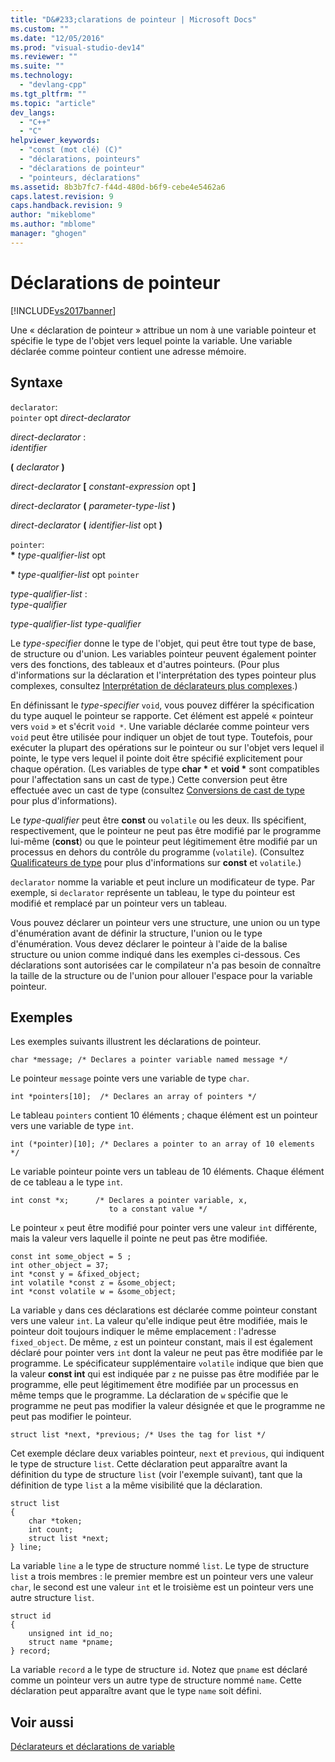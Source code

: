 ```yaml
---
title: "D&#233;clarations de pointeur | Microsoft Docs"
ms.custom: ""
ms.date: "12/05/2016"
ms.prod: "visual-studio-dev14"
ms.reviewer: ""
ms.suite: ""
ms.technology: 
  - "devlang-cpp"
ms.tgt_pltfrm: ""
ms.topic: "article"
dev_langs: 
  - "C++"
  - "C"
helpviewer_keywords: 
  - "const (mot clé) (C)"
  - "déclarations, pointeurs"
  - "déclarations de pointeur"
  - "pointeurs, déclarations"
ms.assetid: 8b3b7fc7-f44d-480d-b6f9-cebe4e5462a6
caps.latest.revision: 9
caps.handback.revision: 9
author: "mikeblome"
ms.author: "mblome"
manager: "ghogen"
---
```

# D&#233;clarations de pointeur
[!INCLUDE[vs2017banner](../assembler/inline/includes/vs2017banner.md)]

Une « déclaration de pointeur » attribue un nom à une variable pointeur et spécifie le type de l'objet vers lequel pointe la variable.  Une variable déclarée comme pointeur contient une adresse mémoire.  
  
## Syntaxe  
 `declarator`:  
 `pointer` opt *direct\-declarator*  
  
 *direct\-declarator* :  
 *identifier*  
  
 **\(**  *declarator*  **\)**  
  
 *direct\-declarator*  **\[**  *constant\-expression* opt **\]**  
  
 *direct\-declarator*  **\(**  *parameter\-type\-list*  **\)**  
  
 *direct\-declarator*  **\(**  *identifier\-list* opt **\)**  
  
 `pointer`:  
 **\*** *type\-qualifier\-list* opt  
  
 **\*** *type\-qualifier\-list* opt `pointer`  
  
 *type\-qualifier\-list* :  
 *type\-qualifier*  
  
 *type\-qualifier\-list type\-qualifier*  
  
 Le *type\-specifier* donne le type de l'objet, qui peut être tout type de base, de structure ou d'union.  Les variables pointeur peuvent également pointer vers des fonctions, des tableaux et d'autres pointeurs. \(Pour plus d'informations sur la déclaration et l'interprétation des types pointeur plus complexes, consultez [Interprétation de déclarateurs plus complexes](../c-language/interpreting-more-complex-declarators.md).\)  
  
 En définissant le *type\-specifier* `void`, vous pouvez différer la spécification du type auquel le pointeur se rapporte.  Cet élément est appelé « pointeur vers `void` » et s'écrit `void *`.  Une variable déclarée comme pointeur vers `void` peut être utilisée pour indiquer un objet de tout type.  Toutefois, pour exécuter la plupart des opérations sur le pointeur ou sur l'objet vers lequel il pointe, le type vers lequel il pointe doit être spécifié explicitement pour chaque opération. \(Les variables de type **char \*** et **void \*** sont compatibles pour l'affectation sans un cast de type.\) Cette conversion peut être effectuée avec un cast de type \(consultez [Conversions de cast de type](../c-language/type-cast-conversions.md) pour plus d'informations\).  
  
 Le *type\-qualifier* peut être **const** ou `volatile` ou les deux.  Ils spécifient, respectivement, que le pointeur ne peut pas être modifié par le programme lui\-même \(**const**\) ou que le pointeur peut légitimement être modifié par un processus en dehors du contrôle du programme \(`volatile`\). \(Consultez [Qualificateurs de type](../c-language/type-qualifiers.md) pour plus d'informations sur **const** et `volatile`.\)  
  
 `declarator` nomme la variable et peut inclure un modificateur de type.  Par exemple, si `declarator` représente un tableau, le type du pointeur est modifié et remplacé par un pointeur vers un tableau.  
  
 Vous pouvez déclarer un pointeur vers une structure, une union ou un type d'énumération avant de définir la structure, l'union ou le type d'énumération.  Vous devez déclarer le pointeur à l'aide de la balise structure ou union comme indiqué dans les exemples ci\-dessous.  Ces déclarations sont autorisées car le compilateur n'a pas besoin de connaître la taille de la structure ou de l'union pour allouer l'espace pour la variable pointeur.  
  
## Exemples  
 Les exemples suivants illustrent les déclarations de pointeur.  
  
```  
char *message; /* Declares a pointer variable named message */  
```  
  
 Le pointeur `message` pointe vers une variable de type `char`.  
  
```  
int *pointers[10];  /* Declares an array of pointers */  
```  
  
 Le tableau `pointers` contient 10 éléments ; chaque élément est un pointeur vers une variable de type `int`.  
  
```  
int (*pointer)[10]; /* Declares a pointer to an array of 10 elements */  
```  
  
 Le variable pointeur pointe vers un tableau de 10 éléments.  Chaque élément de ce tableau a le type `int`.  
  
```  
int const *x;      /* Declares a pointer variable, x,  
                      to a constant value */   
```  
  
 Le pointeur `x` peut être modifié pour pointer vers une valeur `int` différente, mais la valeur vers laquelle il pointe ne peut pas être modifiée.  
  
```  
const int some_object = 5 ;  
int other_object = 37;  
int *const y = &fixed_object;  
int volatile *const z = &some_object;  
int *const volatile w = &some_object;  
```  
  
 La variable `y` dans ces déclarations est déclarée comme pointeur constant vers une valeur `int`.  La valeur qu'elle indique peut être modifiée, mais le pointeur doit toujours indiquer le même emplacement : l'adresse `fixed_object`.  De même, `z` est un pointeur constant, mais il est également déclaré pour pointer vers `int` dont la valeur ne peut pas être modifiée par le programme.  Le spécificateur supplémentaire `volatile` indique que bien que la valeur **const int** qui est indiquée par `z` ne puisse pas être modifiée par le programme, elle peut légitimement être modifiée par un processus en même temps que le programme.  La déclaration de `w` spécifie que le programme ne peut pas modifier la valeur désignée et que le programme ne peut pas modifier le pointeur.  
  
```  
struct list *next, *previous; /* Uses the tag for list */  
```  
  
 Cet exemple déclare deux variables pointeur, `next` et `previous`, qui indiquent le type de structure `list`.  Cette déclaration peut apparaître avant la définition du type de structure `list` \(voir l'exemple suivant\), tant que la définition de type `list` a la même visibilité que la déclaration.  
  
```  
struct list   
{  
    char *token;  
    int count;  
    struct list *next;  
} line;  
```  
  
 La variable `line` a le type de structure nommé `list`.  Le type de structure `list` a trois membres : le premier membre est un pointeur vers une valeur `char`, le second est une valeur `int` et le troisième est un pointeur vers une autre structure `list`.  
  
```  
struct id   
{  
    unsigned int id_no;  
    struct name *pname;  
} record;  
```  
  
 La variable `record` a le type de structure `id`.  Notez que `pname` est déclaré comme un pointeur vers un autre type de structure nommé `name`.  Cette déclaration peut apparaître avant que le type `name` soit défini.  
  
## Voir aussi  
 [Déclarateurs et déclarations de variable](../c-language/declarators-and-variable-declarations.md)